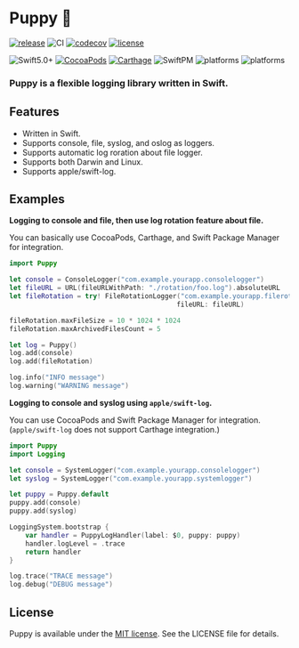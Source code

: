 # Puppy 🐶

[![release](https://img.shields.io/github/v/release/sushichop/Puppy.svg?color=blue)](https://github.com/sushichop/Puppy/releases)
![CI](https://github.com/sushichop/Puppy/workflows/CI/badge.svg)
[![codecov](https://codecov.io/gh/sushichop/Puppy/branch/main/graph/badge.svg)](https://codecov.io/gh/sushichop/Puppy)
[![license](https://img.shields.io/badge/license-MIT-blue.svg)](https://github.com/sushichop/Puppy/blob/master/LICENSE)

![Swift5.0+](https://img.shields.io/badge/Swift-5.0%2B-orange.svg?style=flat)
[![CocoaPods](https://img.shields.io/cocoapods/v/Puppy.svg?style=flat)](https://cocoapods.org/pods/Puppy)
[![Carthage](https://img.shields.io/badge/Carhage-compatible-4BC51D.svg?style=flat)](https://github.com/Carthage/Carthage)
![SwiftPM](https://img.shields.io/badge/SwiftPM-compatible-4BC51D.svg?style=flat)
![platforms](https://img.shields.io/badge/Platforms-macOS%20%7C%20iOS%20%7C%20tvOS%20%7C%20watchOS-lightgray.svg?style=flat)
![platforms](https://img.shields.io/badge/Platforms-Linux-orange.svg?style=flat)

### **Puppy is a flexible logging library written in Swift.**

## Features

- Written in Swift.
- Supports console, file, syslog, and oslog as loggers.
- Supports automatic log roration about file logger.
- Supports both Darwin and Linux.
- Supports apple/swift-log.

## Examples

**Logging to console and file, then use log rotation feature about file.**

You can basically use CocoaPods, Carthage, and Swift Package Manager for integration.

```swift
import Puppy

let console = ConsoleLogger("com.example.yourapp.consolelogger")
let fileURL = URL(fileURLWithPath: "./rotation/foo.log").absoluteURL
let fileRotation = try! FileRotationLogger("com.example.yourapp.filerotationlogger",
                                          fileURL: fileURL)

fileRotation.maxFileSize = 10 * 1024 * 1024
fileRotation.maxArchivedFilesCount = 5

let log = Puppy()
log.add(console)
log.add(fileRotation)

log.info("INFO message")
log.warning("WARNING message")
```

**Logging to console and syslog using `apple/swift-log`.**

You can use CocoaPods and Swift Package Manager for integration.
(`apple/swift-log` does not support Carthage integration.)

```swift
import Puppy
import Logging

let console = SystemLogger("com.example.yourapp.consolelogger")
let syslog = SystemLogger("com.example.yourapp.systemlogger")

let puppy = Puppy.default
puppy.add(console)
puppy.add(syslog)

LoggingSystem.bootstrap {
    var handler = PuppyLogHandler(label: $0, puppy: puppy)
    handler.logLevel = .trace
    return handler
}

log.trace("TRACE message")
log.debug("DEBUG message")
```


## License

Puppy is available under the [MIT license](http://www.opensource.org/licenses/mit-license). See the LICENSE file for details.
